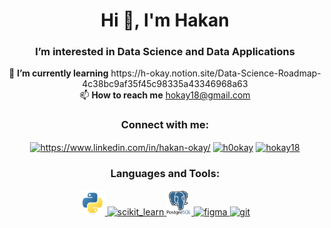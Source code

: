 <h1 align="center">Hi 👋, I'm Hakan</h1>
<h3 align="center">I’m interested in Data Science and Data Applications</h3>
<p align="center">
🌱 <strong>I’m currently learning</strong> https://h-okay.notion.site/Data-Science-Roadmap-4c38bc9af35f45c98335a43346968a63<br>
📫 <strong>How to reach me</strong> <a href="hokay18@gmail.com">hokay18@gmail.com</a>
</p>
<h3 align="center">Connect with me:</h3>
<p align="center">
<a href="https://www.linkedin.com/in/hakan-okay/" target="_blank"><img align="center" src="https://raw.githubusercontent.com/rahuldkjain/github-profile-readme-generator/master/src/images/icons/Social/linked-in-alt.svg" alt="https://www.linkedin.com/in/hakan-okay/" height="30" width="40" /></a>
<a href="https://kaggle.com/h0okay" target="_blank"><img align="center" src="https://raw.githubusercontent.com/rahuldkjain/github-profile-readme-generator/master/src/images/icons/Social/kaggle.svg" alt="h0okay" height="30" width="40" /></a>
<a href="https://www.hackerrank.com/hokay18" target="_blank"><img align="center" src="https://raw.githubusercontent.com/rahuldkjain/github-profile-readme-generator/master/src/images/icons/Social/hackerrank.svg" alt="hokay18" height="30" width="40" /></a>
</p>

<h3 align="center">Languages and Tools:</h3>
<p align="center"> 
<a href="https://www.python.org" target="_blank"> <img src="https://raw.githubusercontent.com/devicons/devicon/master/icons/python/python-original.svg" alt="python" width="40" height="40"/> </a> <a href="https://scikit-learn.org/" target="_blank"> <img src="https://upload.wikimedia.org/wikipedia/commons/0/05/Scikit_learn_logo_small.svg" alt="scikit_learn" width="40" height="40"/> </a> </a> <a href="https://www.postgresql.org" target="_blank"> <img src="https://raw.githubusercontent.com/devicons/devicon/master/icons/postgresql/postgresql-original-wordmark.svg" alt="postgresql" width="40" height="40"/> </a> <a href="https://www.figma.com/" target="_blank"> <img src="https://www.vectorlogo.zone/logos/figma/figma-icon.svg" alt="figma" width="40" height="40"/> </a> <a href="https://git-scm.com/" target="_blank"> <img src="https://www.vectorlogo.zone/logos/git-scm/git-scm-icon.svg" alt="git" width="40" height="40"/> </a>  </p>

